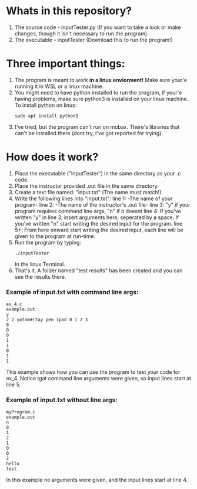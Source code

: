 # Whats in this repository?
1. The source code - inputTester.py (If you want to take a look or make changes, though it isn't necessary to run the program).
2. The executable - inputTester (Download this to run the program!)
# Three important things:
1. The program is meant to work **in a linux enviorment!** Make sure your'e running it in WSL or a linux machine.
2. You might need to have python installed to run the program, if your'e having problems, make sure python3 is installed on your linux machine.
   To install python on linux:
   ```shell
   sudo apt install python3
   ```
3. I've tried, but the program can't run on mobax. There's libraries that can't be installed there (dont try, I've got reported for trying).

# How does it work?
1. Place the executable ("InputTester") in the same directory as your .c code.
2. Place the instructor provided .out file in the same directory.
3. Create a text file named: "input.txt" (The name must match!).
4. Write the following lines into "input.txt":
   line 1: -The name of your program-
   line 2: -The name of the instructor's .out file-
   line 3: "y" if your program requires command line args, "n" if it doesnt
   line 4: If you've written "y" in line 3, insert arguments here, seperated by a space. If you've written "n" start writing the desired input for the program.
   line 5+: From here onward start writing the desired input, each line will be given to the program at run-time.
5. Run the program by typing:
   ```
   ./inputTester
   ```
   In the linux Terminal.
6. That's it. A folder named "test results" has been created and you can see the results there.

### Example of input.txt with command line args: 
```
ex_4.c
example.out
y
2 2 yotam#itay pen ipad 0 1 2 3
0
0
0
1
1
0
1
1
```
This example shows how you can use the program to test your code for ex_4. Notice tgat command line arguments were given, so input lines start at line 5.
### Example of input.txt without line args:
```
myProgram.c
example.out
n
0
1
2
1
0
0
2
hello
test
```
In this example no arguments were given, and the input lines start at line 4.
